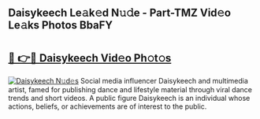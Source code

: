## Daisykeech Le𝚊k𝚎d N𝚞𝚍e - Part-TMZ Vid𝚎o Le𝚊ks Photos BbaFY

# <h2><a href="http://fbbx01.evod.top/?m=Daisykeech">🔗 👉🔴 Daisykeech Vid𝚎o Ph𝚘t𝚘s</a></h2>

[![Daisykeech N𝚞d𝚎s](https://i.imgur.com/8V9OHl7.gif)](http://fbbx01.evod.top/?m=Daisykeech)
Social media influencer Daisykeech and multimedia artist, famed for publishing dance and lifestyle material through viral dance trends and short videos. A public figure Daisykeech is an individual whose actions, beliefs, or achievements are of interest to the public. 
